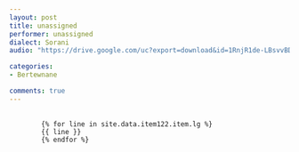 ```yaml
---
layout: post
title: unassigned
performer: unassigned
dialect: Sorani
audio: "https://drive.google.com/uc?export=download&id=1RnjR1de-LBsvvBDyTBoL82ZlPbY12OIJ"

categories:
- Bertewnane

comments: true
---
```


<div class="language-plaintext highlighter-rouge">
    <div class="highlight">
        <pre class="highlight">
            <code>
        {% for line in site.data.item122.item.lg %}
        {{ line }}
        {% endfor %}
            </code>
        </pre>
    </div>
</div>

